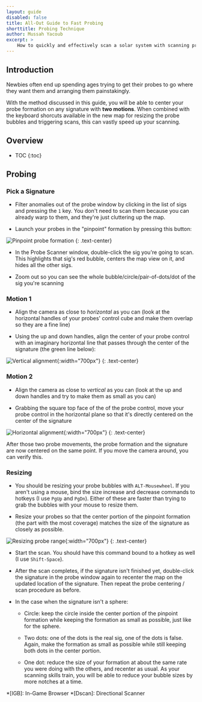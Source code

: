 ```yaml
---
layout: guide
disabled: false
title: All-Out Guide to Fast Probing
shorttitle: Probing Technique
author: Mussah Yacoub
excerpt: >
    How to quickly and effectively scan a solar system with scanning probes.
---
```


## Introduction

Newbies often end up spending ages trying to get their probes to go where they want them and arranging them painstakingly.

With the method discussed in this guide, you will be able to center your probe formation on any signature with **two motions**.  When combined with the keyboard shorcuts available in the new map for resizing the probe bubbles and triggering scans, this can vastly speed up your scanning.


## Overview

* TOC
{:toc}


## Probing

### Pick a Signature

- Filter anomalies out of the probe window by clicking in the list of sigs and pressing the `1` key.  You don't need to scan them because you can already warp to them, and they're just cluttering up the map.

- Launch your probes in the "pinpoint" formation by pressing this button:

![Pinpoint probe formation]({{site.baseurl}}/img/pinpoint.png)
{: .text-center}

- In the Probe Scanner window, double-click the sig you're going to scan.  This highlights that sig's red bubble, centers the map view on it, and hides all the other sigs.

- Zoom out so you can see the whole bubble/circle/pair-of-dots/dot of the sig you're scanning

### Motion 1

- Align the camera as close to *horizontal* as you can (look at the horizontal handles of your probes' control cube and make them overlap so they are a fine line)

- Using the up and down handles, align the center of your probe control with an imaginary horizontal line that passes through the center of the signature (the green line below):

![Vertical alignment]({{site.baseurl}}/img/vertical_align.png){:width="700px"}
{: .text-center}

### Motion 2

- Align the camera as close to *vertical* as you can (look at the up and down handles and try to make them as small as you can)

- Grabbing the square top face of the of the probe control, move your probe control in the horizontal plane so that it's directly centered on the center of the signature

![Horizontal alignment]({{site.baseurl}}/img/horizontal_align.png){:width="700px"}
{: .text-center}


After those two probe movements, the probe formation and the signature are now centered on the same point.  If you move the camera around, you can verify this.

### Resizing

- You should be resizing your probe bubbles with `ALT-Mousewheel`.  If you aren't using a mouse, bind the size increase and decrease commands to hotkeys (I use `PgUp` and `PgDn`).  Either of these are faster than trying to grab the bubbles with your mouse to resize them.

- Resize your probes so that the center portion of the pinpoint formation (the part with the most coverage) matches the size of the signature as closely as possible.

![Resizing probe range]({{site.baseurl}}/img/resize.png){:width="700px"}
{: .text-center}

- Start the scan.  You should have this command bound to a hotkey as well (I use `Shift-Space`).

- After the scan completes, if the signature isn't finished yet, double-click the signature in the probe window again to recenter the map on the updated location of the signature.  Then repeat the probe centering / scan procedure as before.

- In the case when the signature isn't a sphere:
    
    - Circle: keep the circle inside the center portion of the pinpoint formation while keeping the formation as small as possible, just like for the sphere.
    
    - Two dots: one of the dots is the real sig, one of the dots is false.  Again, make the formation as small as possible while still keeping both dots in the center portion.
    
    - One dot: reduce the size of your formation at about the same rate you were doing with the others, and recenter as usual.  As your scanning skills train, you will be able to reduce your bubble sizes by more notches at a time.


*[IGB]: In-Game Browser
*[Dscan]: Directional Scanner
